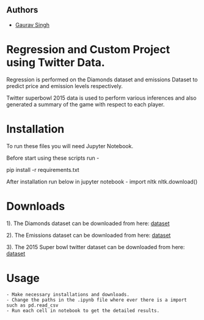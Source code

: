 ## Authors
- [Gaurav Singh](https://github.com/gauravSingh30) 

# Regression and Custom Project using Twitter Data.
Regression is performed on the Diamonds dataset and emissions Dataset to predict price and emission levels respectively.

Twitter superbowl 2015 data is used to perform various inferences and also generated a summary of the game with respect to each player.

# Installation
To run these files you will need Jupyter Notebook.

Before start using these scripts run -

pip install -r requirements.txt

After installation run below in jupyter notebook -
import nltk
nltk.download()

# Downloads

1). The Diamonds dataset can be downloaded from here: [dataset](https://drive.google.com/file/d/1gofVOyha91l5ze5clqS2FJE_MEXTdsEM/view?usp=sharing)

2). The Emissions dataset can be downloaded from here: [dataset](https://archive-beta.ics.uci.edu/ml/datasets/gas+turbine+co+and+nox+emission+data+set)

3).  The 2015 Super bowl twitter dataset can be downloaded from here: [dataset](https://ucla.box.com/s/24oxnhsoj6kpxhl6gyvuck25i3s4426d)

# Usage
    - Make necessary installations and downloads.
    - Change the paths in the .ipynb file where ever there is a import such as pd.read_csv
    - Run each cell in notebook to get the detailed results.